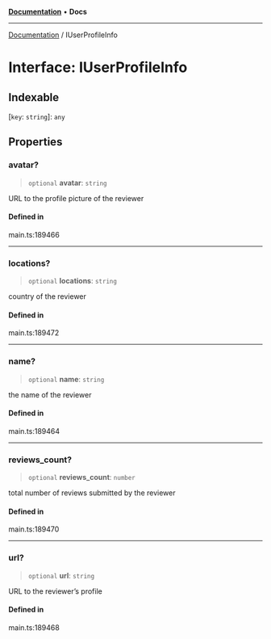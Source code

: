 [**Documentation**](../README.md) • **Docs**

***

[Documentation](../globals.md) / IUserProfileInfo

# Interface: IUserProfileInfo

## Indexable

 \[`key`: `string`\]: `any`

## Properties

### avatar?

> `optional` **avatar**: `string`

URL to the profile picture of the reviewer

#### Defined in

main.ts:189466

***

### locations?

> `optional` **locations**: `string`

country of the reviewer

#### Defined in

main.ts:189472

***

### name?

> `optional` **name**: `string`

the name of the reviewer

#### Defined in

main.ts:189464

***

### reviews\_count?

> `optional` **reviews\_count**: `number`

total number of reviews submitted by the reviewer

#### Defined in

main.ts:189470

***

### url?

> `optional` **url**: `string`

URL to the reviewer’s profile

#### Defined in

main.ts:189468
